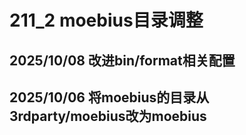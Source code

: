 # 211_2 moebius目录调整
## 2025/10/08 改进bin/format相关配置
## 2025/10/06 将moebius的目录从3rdparty/moebius改为moebius

